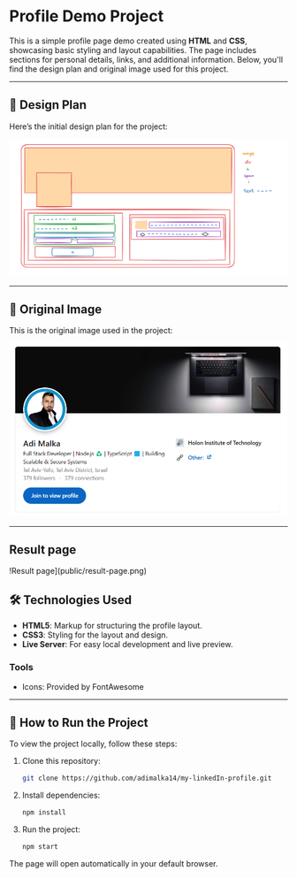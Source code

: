 # Profile Demo Project

This is a simple profile page demo created using **HTML** and **CSS**, showcasing basic styling and layout capabilities. The page includes sections for personal details, links, and additional information. Below, you'll find the design plan and original image used for this project.

---

## 🎨 Design Plan
Here’s the initial design plan for the project:

![Design Plan](public/plan.png)

---

## 🌄 Original Image
This is the original image used in the project:

![Original Image](public/linkedIn_profile.png)

---

## Result page

!Result page](public/result-page.png)


## 🛠️ Technologies Used
- **HTML5**: Markup for structuring the profile layout.
- **CSS3**: Styling for the layout and design.
- **Live Server**: For easy local development and live preview.

### Tools
- Icons: Provided by FontAwesome
---

## 📖 How to Run the Project
To view the project locally, follow these steps:

1. Clone this repository:
   ```bash
   git clone https://github.com/adimalka14/my-linkedIn-profile.git

2. Install dependencies:
   ```bash
   npm install

3. Run the project:
   ```bash
   npm start

The page will open automatically in your default browser.

